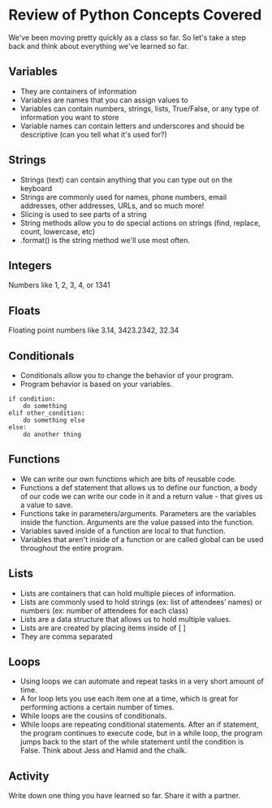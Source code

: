 # Review of Python Concepts Covered
We've been moving pretty quickly as a class so far. So let's take a step back and think about everything we've learned so far.

## Variables
- They are containers of information
- Variables are names that you can assign values to 
- Variables can contain numbers, strings, lists, True/False, or any type of information you want to store
- Variable names can contain letters and underscores and should be descriptive (can you tell what it's used for?)

## Strings
- Strings (text) can contain anything that you can type out on the keyboard 
- Strings are commonly used for names, phone numbers, email addresses, other addresses, URLs, and so much more! 
- Slicing is used to see parts of a string
- String methods allow you to do special actions on strings (find, replace, count, lowercase, etc)
- .format() is the string method we'll use most often.

## Integers
Numbers like 1, 2, 3, 4, or 1341

## Floats
Floating point numbers like 3.14, 3423.2342, 32.34

## Conditionals
- Conditionals allow you to change the behavior of your program.
- Program behavior is based on your variables.
```
if condition:
    do something
elif other_condition:
    do something else
else:
    do another thing
```

## Functions
- We can write our own functions which are bits of reusable code.
- Functions a def statement that allows us to define our function, a body of our code we can write our code in it and a return value - that gives us a value to save.
- Functions take in parameters/arguments. Parameters are the variables inside the function. Arguments are the value passed into the function.
- Variables saved inside of a function are local to that function.
- Variables that aren't inside of a function or are called global can be used throughout the entire program.

## Lists
- Lists are containers that can hold multiple pieces of information.
- Lists are commonly used to hold strings (ex: list of attendees’ names) or numbers (ex: number of attendees for each class)
- Lists are a data structure that allows us to hold multiple values.
- Lists are are created by placing items inside of [ ] 
- They are comma separated

## Loops
- Using loops we can automate and repeat tasks in a very short amount of time.
- A for loop lets you use each item one at a time, which is great for performing actions a certain number of times.
- While loops are the cousins of conditionals.
- While loops are repeating conditional statements. After an if statement, the program continues to execute code, but in a while loop, the program jumps back to the start of the while statement until the condition is False. Think about Jess and Hamid and the chalk.

## Activity
Write down one thing you have learned so far. Share it with a partner.
